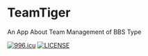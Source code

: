 # TeamTiger
An App About Team  Management of BBS Type

<a href="https://996.icu"><img src="https://img.shields.io/badge/link-996.icu-red.svg" alt="996.icu" /></a>  [![LICENSE](https://img.shields.io/badge/license-Anti%20996-blue.svg)](https://github.com/996icu/996.ICU/blob/master/LICENSE)

